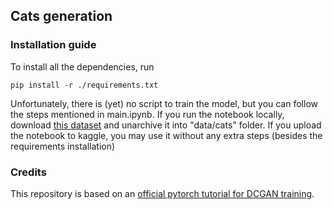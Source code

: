 ## Cats generation

### Installation guide
To install all the dependencies, run
```shell
pip install -r ./requirements.txt
```

Unfortunately, there is (yet) no script to train the model, but you can follow the steps mentioned in main.ipynb. If you run the notebook locally, download [this dataset](https://www.kaggle.com/datasets/spandan2/cats-faces-64x64-for-generative-models) and unarchive it into "data/cats" folder. 
If you upload the notebook to kaggle, you may use it without any extra steps (besides the requirements installation)

### Credits
This repository is based on an [official pytorch tutorial for DCGAN training](https://pytorch.org/tutorials/beginner/dcgan_faces_tutorial.html).
